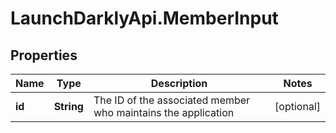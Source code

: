 # LaunchDarklyApi.MemberInput

## Properties

Name | Type | Description | Notes
------------ | ------------- | ------------- | -------------
**id** | **String** | The ID of the associated member who maintains the application | [optional] 


